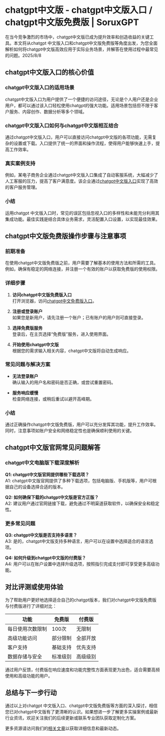 # chatgpt中文版 - chatgpt中文版入口 / chatgpt中文版免费版 | SoruxGPT

在当今竞争激烈的市场中，chatgpt中文版已成为提升效率和创造收益的关键工具。本文将从chatgpt 中文版入口和chatgpt中文版免费版等角度出发，为您全面解析如何将chatgpt中文版高效应用于实际业务场景，并解答在使用过程中最常见的问题。2025/8/8

## chatgpt中文版入口的核心价值

### chatgpt中文版入口的适用场景

chatgpt中文版入口为用户提供了一个便捷的访问途径，无论是个人用户还是企业用户，都可以通过该入口轻松使用chatgpt的强大功能。适用场景包括但不限于客户服务、内容创作、数据分析等多个领域。

### chatgpt中文版入口如何与chatgpt中文版相互结合

通过chatgpt中文版入口，用户可以直接访问chatgpt中文版的各项功能，无需复杂的设置或下载。入口提供了统一的界面和操作流程，使得用户能够快速上手，提高工作效率。

### 真实案例支持

例如，某电子商务企业通过chatgpt中文版入口集成了自动客服系统，大幅减少了人工客服的压力，提高了客户满意度。该企业通过[chatgpt中文版入口](https://soruxgpt.top/282.html)实现了高效的客户服务管理。

### 小结

运用chatgpt 中文版入口时，常见的误区包括忽视入口的多样性和未能充分利用其集成功能。最佳实践是结合具体业务需求，灵活配置入口设置，以实现最佳效果。

## chatgpt中文版免费版操作步骤与注意事项

### 前期准备

在使用chatgpt中文版免费版之前，用户需要了解基本的使用方法和所需的工具。例如，确保有稳定的网络连接，并注册一个有效的账户以获取免费版的使用权限。

### 详细步骤

1. **访问chatgpt中文版免费版入口**  
   打开浏览器，访问[chatgpt中文免费版入口](https://soruxgpt.top/282.html)。
   
2. **注册或登录账户**  
   如果您是新用户，请先注册一个账户；已有账户的用户则可直接登录。
   
3. **选择免费版服务**  
   登录后，在主页选择“免费版”服务，进入使用界面。
   
4. **开始使用chatgpt中文版**  
   根据您的需求输入相关内容，chatgpt中文版将自动生成响应。

### 常见问题与解决方案

- **无法登录账户**  
  确认输入的用户名和密码是否正确，或尝试重置密码。
  
- **服务响应缓慢**  
  检查网络连接，或稍后重试以避开高峰期。

### 小结

通过正确操作chatgpt中文版免费版，用户可以充分发挥其功能，提升工作效率。同时，注意事项如账户安全和网络稳定性也是确保顺利使用的关键。

## chatgpt中文版官网常见问题解答

### chatgpt中文电脑版下载深度解析

**Q1: chatgpt中文版官网提供哪些下载选项？**  
A1: chatgpt中文版官网提供了多种下载选项，包括电脑版、手机版等，用户可根据自己的设备选择合适的版本。

**Q2: 如何确保下载的chatgpt中文版是官方正版？**  
A2: 建议用户通过官网链接下载，避免通过不明渠道获取软件，以确保安全和稳定性。

### 更多常见问题

**Q3: chatgpt中文版是否支持多语言？**  
A3: 是的，chatgpt中文版支持多种语言，用户可以在设置中选择适合的语言选项。

**Q4: 如何升级到chatgpt中文版的付费版？**  
A4: 用户可以在账户设置中选择升级选项，按照指引完成支付即可享受更多高级功能。

## 对比评测或使用体验

为了帮助用户更好地选择适合自己的chatgpt版本，我们对chatgpt中文版免费版与付费版进行了详细对比：

| 功能                | 免费版          | 付费版           |
|---------------------|-----------------|------------------|
| 每日使用次数限制    | 100次           | 无限制            |
| 高级功能访问        | 部分限制         | 全部开放            |
| 客户支持            | 基础支持         | 优先支持            |
| 数据存储与安全      | 标准级别         | 高级级别            |

通过用户反馈，付费版在响应速度和功能完整性方面表现更为出色，适合需要高频使用和高级功能的用户。

## 总结与下一步行动

通过以上对chatgpt 中文版入口、chatgpt中文版免费版等方面的深入探讨，相信您已对chatgpt中文版有了更清晰的认识。如果想进一步了解更多实操案例或最新行业资讯，欢迎关注我们的后续更新或联系专业团队获取定制化方案。

更多资源请访问我们的[相关文章](https://soruxgpt.top/282.html)以获取详细信息和最新动态。


